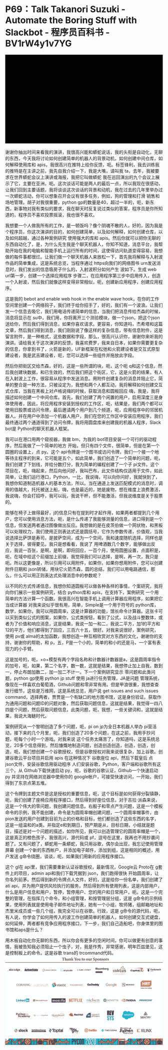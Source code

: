 # P69：Talk Takanori Suzuki - Automate the Boring Stuff with Slackbot - 程序员百科书 - BV1rW4y1v7YG

![](img/c82dfe2a2d1cae2589931765a70a5da1_0.png)

谢谢你抽出时间来看我的演讲，我很高兴能和蟒蛇说话，我的头衔是自动化，无聊的东西，今天我将讨论如何创建简单的机器人的背景动机，如何创建中间仓库，如何解释使用库和 apis，我很高兴在推特上给你反馈，呃。标签锋利，我去训练我的推特是在主讲之前，我先自我介绍一下，我是大嘴，请叫我 ta，去年，我被要求在世界蟒蛇会议上演讲或海报，我把它叫做蟒蛇 我在巡回演出的九个会议上展示了它，主要在亚洲，呃。这次谈话可能是两人的最后一点，所以我现在很感动，让我们回到主要话题，我将谈谈这次谈话的背景和动机，我在过去的几年里举办过一次蟒蛇活动，你可以想象召开会议有很多任务，例如，狗的管理和打滑 销售和场地管理。胡子对我很重要，python gp的数量是40，超过一半的，呃，新东西，新事物对我有类似的要求，我在聊天时反复说过类似的答案，程序员是你所知道的，程序员不喜欢投票摇滚，我也很不喜欢。

我想要一个人做我所有的工作，是一顿饭吗？像个阴魂不散的人，好的，因为我是个程序员，你这次演讲的目的，如何创建简单，以及如何解释，如何创建仓库，以及如何超越，通过各种案例研究 使用强大的库和 apis。然后你就可以把你无聊的东西自动化了，是，为什么先生我是个聊天机器人，你知不知道，消息平台，我帮助开始在我的电脑和智能手机上运行所有的时间，这使得访问轨道变得容易，我想做的每件事都很烂。让我们做一个聊天机器人来放松一下，首先我将解释与入射波作品的简单集成，这是系统总览，当程序通过 https向我们的网络图书 urn发送消息时，我们发出的信息吸房子什么的，入射波积分如何产生 波如下。生成 web url第一步，创建一个选择应用程序 步骤二，在应用程序第三步中启用传入，创造一个入射波，然后我们就像这样变得非常相似，呃，创建新应用程序，创建应用程序。

这是我的 bebot and enable web hook in the enable wave hook，在你的工作空间里创建一个网络钩子，我们终于给你招手了，好的，我们有一个波浪。让我们发一个信息去吸它，我们用电话传递简单的信息，当我们把消息传给杰森的时候，消息将显示在 su中，我们用，你将离开三个测验模块，做一个json，把这个json送给你，然后我们得到消息，如果你喜欢请求。更容易，你知道吗，杰希塔和这篇文章，然后我们得到消息，我们刚刚说了像这样的复杂信息，带有信息附件，这是留言附件，是一种格式，这些数据和字段，那么，很高兴认识你，谢谢你来听我的演讲。请给我关于这次演讲的反馈，我喜欢费罗，我来自日本，如果你需要更复杂的信息，你拿到书了，火箭是新的，UF新框架在松弛和火箭建设者是交互式原型建设者，我是武吉建设者，呃，您可以选择一些组件并拖放此字段。

然后你把街区交给杰森，好的，这是一些所谓的块，呃，这个呃 q和这个信息，然后我创建块数据，和已生效的，然后我们把这个街区，它，这是火箭的结果，有人在入射波上工作，很容易从程序中发送消息。用附件创建复杂的消息并阻止它，简单的整合是一种方法，只被设定为，我想和两个人都互动，我将解释如何创建交互式仓库，当我在黑板上对卢格说嗨的时候，获取消息和圆板回应 嗨，我是，我将描述如何创建一个中间仓库。首先，我们创建了两个闲置的用户，启用深度三是身体使用者，因此，将应用程序安装到授权的工作区，呃，结果是，我们两个都可以使用旧股票或访问令牌，最后邀请两个用户到几个频道，呃，应用程序中的邻居机器人。并在用户中添加一个机器人用户，我们在您的工作区中安装应用程序，我们最终通过两个通道得到了访问令牌，我将用圆盘库来创建我的机器人程序，Slack bot是 Python的聊天机器人框架。

我可以在港口用两个窥视器，我做 bm，为我的 bot项目安装一个可行的驱动程序，然后我做了一个简单的地方 开始，但只有四个文件，很简单，但是在第一个圆圈的设置上，点 py。这个 api令牌是一个图书或访问令牌，我们一个接一个地等待主程序的到来，它可能是五个，如此简单，我们创造了一个简单的问题，呃，我们创建了下划线，并给分数打分，我为简单的编程创建了一个子 pi文件。这个项目在，呃，嗨起来，然后向他问好，我叫巴布，此文件结构仅适用于文件，如此简单，让我们运行港口，Python，一比，我说嗨，可以向你问好，我就快到了，我想你知道制造机器人的基本方法，所以。当在通道上发送匹配模式的消息时，调用的值越大，托托被送上船，嗨，也是最近的，她是废物，想在维度上浪费激活，我说嗨，你会打招呼，我可以玩，我说干杯，但不能激活，但我说维度是关于股票的。

能够在椅子上做得最好，j的信息只有在提到时才起作用，如果两者都提到几个用户，您可以使用消息方法，呃，是什么传递了我能够测量的信息，进口得到是一个信息，但发送两者通过图像做出反应。我想做的是在皮茨伯做一个网状物，和黑板可以处理权力，我们使用正则表达式还是圆括号，它作为参数传递，价值观，当我说选择比萨饼是寿司，是披萨空间，成为一个空间，我和速度随机选择，同样也是关于选择，彼得要见。我只是想看看，我说了 用啤酒数几个数字，能够做出反应，我说一百张，是啊，是啊，即将回应，一百个月，使用圆圈设置，点面积是，呃，在域中给这个前缀加上前缀，我觉得我们可以选择，是啊，再一次，我只是呃。所以这更像是，所以引用可以用附件，如果你，如果你想用附件，您可以创建附件日期和 json转储，用块它火箭杰森，圆的总结，我们可以用电路通信，那么，什么可以用正则表达式处理消息中的参数呢？

以不同的方式传递信息，我想你知道圆板可以做各种各样的事情，个案研究，我将向你们展示一些案例研究，结合 python库和 apis，在支持下，案例研究 一个用简单的方法计算一个函数。我很高兴在智能手机上调用计算器应用程序，如果把它当成计算器 对我来说似乎很有用，简单，Simple是一个用于符号的 python库，数学，如果你，我可以用圆周率，这是计算器的功能，馆长命令计算器。这张卡可以买到类似公式的图案，如果你，公式类按钮，看到了公式，以及战斗整数体，或者为了价值和响应消息，这是结果，我说一加一和二，我说二平方，加1的平方和12的平方，他们都得到了回应，三百六十五，很好。对我来说很好，案例研究，使用 pv或 alma的太加函数，我想创造一种互相欣赏对方东西的文化，谢谢你的支持，谢谢你的帮助，和 p，五，P是一个小的，简单的和小的还是马，一个富有表现力的小手臂。

这是加号的，呃，+o+模型有两个字段名称和计数器计数器是a，这是圆周率指令的加号，呃，如果，第二个名字，数一数，这就是结果，我想停止加上自我，数到一，停止布朗加数二，加一加二不计一。下一个案例研究显示 零问题和此类问题，python gp使用 python jp stuff 使用 ja进行任务管理，JA是问题 管理系统，像现在一样喜欢白葡萄酒，Github问题和零非常有用。但是甲浪很重，我想查查发行细节，这些是万维网，这是系统总览，用户说 get issues and such issues command，选择两者，贾贾是一个有缺口的地方图书馆，这是身份验证。获取作为通用问题和问题ID的问题对象，然后获取问题信息，这就是结果，我觉得一四八四是个问题，然后获取问题信息，此类问题，呃，我想，一些关键词和，这就是结果，我说大海鲢时代。

案例研究从一个黎明创造了多个问题，呃，pi on jp为全日本机器人举办 pi营活动，接下来的几个月里，呃，我们创造了20多个问题，在这之前，我用手抄问题，呃每个小时一个游戏。对我来说 这个任务太痛苦了，你知道吗，这是系统总览，20多个信息得到，然后慷慨地制造问题，创造创造创造，创造，创造，创造，呃，我们想创建一个谷歌授权，但是谷歌授权对我来说很复杂，加上谷歌。创建谷歌云平台项目并启用 apis 在这种情况下 谷歌座位 api，然后下载皇后 点 json文件，安装谷歌信用驱动程序 人们安装谷歌，Python，客户端和谷歌所有这三个。从 Github下载快速启动 py，呃，谷歌的谷歌认证，Github一个快速启动 py 并坚持在网络浏览器中使用你的 google帐户，可接受快速访问，一开始，我们得到了东京点第五堆。

这个令牌到主题文件是这是授权的重要信息，呃，这个目标是如何获得分裂镇静，呃，我们创建了座椅应用程序接口，然后得到好座位信息，对于吉拉·派森来说，这是一个伟大的零问题，我创建问题信息。右骰子和零点产生问题，这是一个模板命令的示例，我不能创建，命令是为圆周率帽创建问题，一个圆周率帽事件，由 pion发送的用户创建到目前为止的价格和目标，他们都创造了这些东西的名字，这是一组温和的a类。并指定e和到期日，预产期是从，目标日期，小结就是题目，描述是对一个问题的描述，如你所见，我可以创造管理它的圆周率帽是一个，这是真正的橙色孩子，我很高兴，源代码或 pf，逗号在这里，我再也不用抄袭问题了。又有问题了，蟒蛇用一条蟒蛇，我只用谷歌，偶尔会出现，我忘记使用管理屏幕 创建一个新的东西帐户，并添加电子邮件，添加到组，这是相同的概述，用户发送 g命令绕圈，谈谈，呃，如果我们用新的应用程序接口。

这个 gl在 api里，我们需要重新认证谷歌授权，最新情况，Google云 Proto在 g套件上的项目，admin api和我们下载凭据到 json，我们跑得很快 开始圆周率，让你名列前茅。然后得到新的令牌点人文件，好的，这是给你一份名单，我们创建了ati api，并为用户提供风险执行的服务，然后得到所有使用列表，这是内部用户，什么是用户信息和用户，暂停，暂停用户、您的用户和日常用户，呃。这是一个完整的管理，在指挥几个命令，和小组管理，和按管理层分组，这是 g命令的示例结果，使用列表就是使用电子邮件地址列表，她有一个小组，牧师猪，组邮箱地址和杰里米成员或一些几个组，我完全可以在谷歌。行政，这是 g命令的源代码，呃，有人说，你学会了如何用传入的波工作创建简单的机器人，如何创建交互式键盘，如何延伸，两者都有竞争应用程序接口，下一步，我们自己造船吧，你身体里的图书馆和aps是什么？

用木板自动化你无聊的东西，所以你会有更多的空闲时间，你可以做更有创意的事情，我被告知我必须阻止一个虫子，对，我是作秀，非常感谢，明年匹兹堡见，这是控制板上的命令。这是谷歌 trans的 trcommand代码。
![](img/c82dfe2a2d1cae2589931765a70a5da1_2.png)
